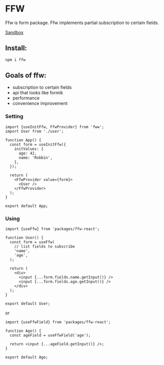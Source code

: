 # FFW

Ffw is form package. Ffw implements partial subscription to certain fields.

[Sandbox](https://codesandbox.io/s/ffw-23v1r?file=/src/app.js)

## Install:

```bash
npm i ffw
```

## Goals of ffw:

- subscription to certain fields
- api that looks like formik
- performance
- convenience improvement

### Setting

```tsx
import {useInitFfw, FfwProvider} from 'fww';
import User from './user';

function App() {
  const form = useInitFfw({
    initValues: {
      age: 42,
      name: 'Robbin',
    },
  });

  return (
    <FfwProvider value={form}>
      <User />
    </FfwProvider>
  );
}

export default App;
```

### Using

```tsx
import {useFfw} from 'packages/ffw-react';

function User() {
  const form = useFfw(
    // list fields to subscribe
    'name',
    'age',
  );

  return (
    <div>
      <input {...form.fields.name.getInput()} />
      <input {...form.fields.age.getInput()} />
    </div>
  );
}

export default User;
```

or

```tsx
import {useFfwField} from 'packages/ffw-react';

function Age() {
  const ageField = useFfwField('age');

  return <input {...ageField.getInput()} />;
}

export default Age;
```
